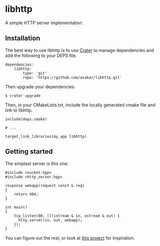# libhttp

A simple HTTP server implementation.

## Installation

The best way to use libhttp is to use [Crater][1] to manage dependencies and add the following to your DEPS file.

    dependencies:
        libhttp:
            type: 'git'
            repo: 'https://github.com/avakar/libhttp.git'

Then upgrade your dependencies.

    $ crater upgrade

Then, in your CMakeLists.txt, include the locally generated cmake file and link to libhttp.

    include(deps.cmake)
    
    # ...
    
    target_link_libraries(my_app libhttp)

## Getting started

The simplest server is this one:

    #include <socket.hpp>
    #include <http_server.hpp>
    
    response webapp(request const & req)
    {
        return 404;
    }
    
    int main()
    {
        tcp_listen(80, [](istream & in, ostream & out) {
          http_server(in, out, webapp);
        });
    }

You can figure out the rest, or look at [this project][2] for inspiration.

  [1]: https://github.com/avakar/crater
  [2]: https://github.com/avakar/agent_maybe
